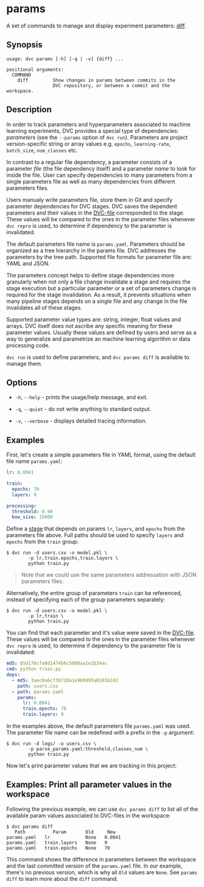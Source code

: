 # params

A set of commands to manage and display experiment parameters:
[diff](/doc/command-reference/params/diff).

## Synopsis

```usage
usage: dvc params [-h] [-q | -v] {diff} ...

positional arguments:
  COMMAND
    diff         Show changes in params between commits in the
                 DVC repository, or between a commit and the workspace.
```

## Description

In order to track parameters and hyperparameters associated to machine learning
experiments, DVC provides a special type of <abbr>dependencies</abbr>:
_parameters_ (see the `--params` option of `dvc run`). Parameters are
<abbr>project</abbr> version-specific string or array values e.g. `epochs`,
`learning-rate`, `batch_size`, `num_classes` etc.

In contrast to a regular file dependency, a parameter consists of a parameter
_file_ (the file dependency itself) and a parameter _name_ to look for inside
the file. User can specify dependencies to many parameters from a single
parameters file as well as many dependencies from different parameters files.

Users manualy write parameters file, store them in Git and specify parameter
dependencies for DVC stages. DVC saves the dependent parameters and their values
in the [DVC-file](/doc/user-guide/dvc-file-format) corresponded to the stage.
These values will be compared to the ones in the parameter files whenever
`dvc repro` is used, to determine if dependency to the parameter is invalidated.

The default parameters file name is `params.yaml`. Parameters should be
organized as a tree hierarchy in the params file. DVC addresses the parameters
by the tree path. Supported file formats for parameter file are: YAML and JSON.

The parameters concept helps to define stage dependencies more granularly when
not only a file change invalidate a stage and requires the stage execution but a
particular parameter or a set of parameters change is required for the stage
invalidation. As a result, it prevents situations when many pipeline stages
depends on a single file and any change in the file invalidates all of these
stages.

Supported parameter value types are: string, integer, float values and arrays.
DVC itself does not ascribe any specific meaning for these parameter values.
Usually these values are defined by users and serve as a way to generalize and
parametrize an machine learning algorithm or data processing code.

`dvc run` is used to define parameters, and `dvc params diff` is available to
manage them.

## Options

- `-h`, `--help` - prints the usage/help message, and exit.

- `-q`, `--quiet` - do not write anything to standard output.

- `-v`, `--verbose` - displays detailed tracing information.

## Examples

First, let's create a simple parameters file in YAML format, using the default
file name `params.yaml`:

```yaml
lr: 0.0041

train:
  epochs: 70
  layers: 9

processing:
  threshold: 0.98
  bow_size: 15000
```

Define a [stage](/doc/command-reference/run) that depends on params `lr`,
`layers`, and `epochs` from the parameters file above. Full paths should be used
to specify `layers` and `epochs` from the `train` group:

```dvc
$ dvc run -d users.csv -o model.pkl \
        -p lr,train.epochs,train.layers \
        python train.py
```

> Note that we could use the same parameters addressation with JSON parameters
> files.

Alternatively, the entire group of parameters `train` can be referenced, instead
of specifying each of the group parameters separately:

```dvc
$ dvc run -d users.csv -o model.pkl \
        -p lr,train \
        python train.py
```

You can find that each parameter and it's value were saved in the
[DVC-file](/doc/user-guide/dvc-file-format). These values will be compared to
the ones in the parameter files whenever `dvc repro` is used, to determine if
dependency to the parameter file is invalidated:

```yaml
md5: 05d178cfa0d1474b6c5800aa1e1b34ac
cmd: python train.py
deps:
  - md5: 3aec0a6cf36720a1e9b0995a01016242
    path: users.csv
  - path: params.yaml
    params:
      lr: 0.0041
      train.epochs: 70
      train.layers: 9
```

In the examples above, the default parameters file `params.yaml` was used. The
parameter file name can be redefined with a prefix in the `-p` argument:

```dvc
$ dvc run -d logs/ -o users.csv \
        -p parse_params.yaml:threshold,classes_num \
        python train.py
```

Now let's print parameter values that we are tracking in this
<abbr>project</abbr>:

## Examples: Print all parameter values in the workspace

Following the previous example, we can use `dvc params diff` to list all of the
available param values associated to DVC-files in the <abbr>workspace</abbr>:

```dvc
$ dvc params diff
   Path          Param       Old     New
params.yaml   lr             None   0.0041
params.yaml   train.layers   None   9
params.yaml   train.epochs   None   70
```

This command shows the difference in parameters between the workspace and the
last committed version of the `params.yaml` file. In our example, there's no
previous version, which is why all `Old` values are `None`. See `params diff` to
learn more about the `diff` command.
